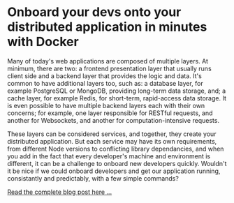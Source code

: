 # Onboard your devs onto your distributed application in minutes with Docker

Many of today's web applications are composed of multiple layers. At minimum, there are two: a frontend presentation layer that usually runs client side and a backend layer that provides the logic and data. It's common to have additional layers too, such as: a database layer, for example PostgreSQL or MongoDB, providing long-term data storage, and; a cache layer, for example Redis, for short-term, rapid-access data storage. It is even possible to have multiple backend layers each with their own concerns; for example, one layer responsible for RESTful requests, and another for Websockets, and another for computation-intensive requests.

These layers can be considered services, and together, they create your distributed application. But each service may have its own requirements, from different Node versions to conflicting library dependancies, and when you add in the fact that every developer's machine and environment is different, it can be a challenge to onboard new developers quickly. Wouldn't it be nice if we could onboard developers and get our application running, consistantly and predictably, with a few simple commands?

[Read the complete blog post here ...][RANGLE_BLOG_PART_1]


[RANGLE_BLOG_PART_1]: http://blog.rangle.io/onboard-your-devs-onto-your-distributed-application-in-minutes-with-docker-part-1/
